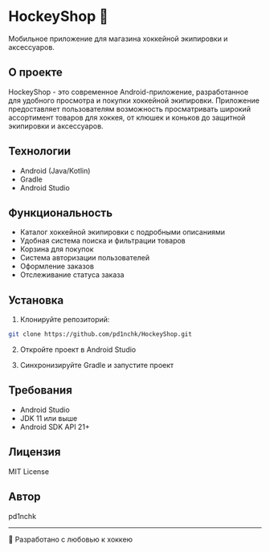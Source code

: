 # HockeyShop 🏒

Мобильное приложение для магазина хоккейной экипировки и аксессуаров.

## О проекте

HockeyShop - это современное Android-приложение, разработанное для удобного просмотра и покупки хоккейной экипировки. Приложение предоставляет пользователям возможность просматривать широкий ассортимент товаров для хоккея, от клюшек и коньков до защитной экипировки и аксессуаров.

## Технологии

- Android (Java/Kotlin)
- Gradle
- Android Studio

## Функциональность

- Каталог хоккейной экипировки с подробными описаниями
- Удобная система поиска и фильтрации товаров
- Корзина для покупок
- Система авторизации пользователей
- Оформление заказов
- Отслеживание статуса заказа

## Установка

1. Клонируйте репозиторий:
```bash
git clone https://github.com/pd1nchk/HockeyShop.git
```

2. Откройте проект в Android Studio

3. Синхронизируйте Gradle и запустите проект

## Требования

- Android Studio
- JDK 11 или выше
- Android SDK API 21+

## Лицензия

MIT License

## Автор

pd1nchk

---
🏒 Разработано с любовью к хоккею 

